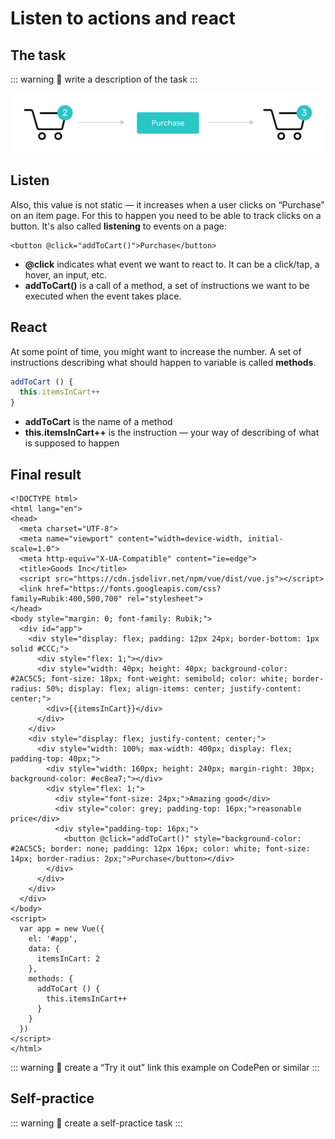 # Listen to actions and react

<!-- ## Listen & Write

Also, this value is not static. For example, it increases when a user clicks on “Purchase” on an item page. To change the data you need to apply different value to the variable. To make it possible you need to do two things:
1. Create a set of instructions describing what should happen to variable. These set are called **methods**.
2. Track clicks on a button so you can launch set of instructions. **Listeners** are responsible for tracking events. -->

## The task

::: warning 🙇‍
write a description of the task
:::

![cart](./img/img-purchase.png)

## Listen

Also, this value is not static — it increases when a user clicks on “Purchase” on an item page. For this to happen you need to be able to track clicks on a button. It's also called **listening** to events on a page:

<!-- ![listen](./img-listen.png) -->
```vue
<button @click="addToCart()">Purchase</button>
```
* **@click** indicates what event we want to react to. It can be a click/tap, a hover, an input, etc.
* **addToCart()** is a call of a method, a set of instructions we want to be executed when the event takes place. 

## React

At some point of time, you might want to increase the number. A set of instructions describing what should happen to variable is called **methods**.

<!-- ![write](./img-write.png) -->
```js
addToCart () {
  this.itemsInCart++
}
```
- **addToCart** is the name of a method
- **this.itemsInCart++** is the instruction — your way of describing of what is supposed to happen 

## Final result

```vue{26,39-41}
<!DOCTYPE html>
<html lang="en">
<head>
  <meta charset="UTF-8">
  <meta name="viewport" content="width=device-width, initial-scale=1.0">
  <meta http-equiv="X-UA-Compatible" content="ie=edge">
  <title>Goods Inc</title>
  <script src="https://cdn.jsdelivr.net/npm/vue/dist/vue.js"></script>
  <link href="https://fonts.googleapis.com/css?family=Rubik:400,500,700" rel="stylesheet">
</head>
<body style="margin: 0; font-family: Rubik;">
  <div id="app">
    <div style="display: flex; padding: 12px 24px; border-bottom: 1px solid #CCC;">
      <div style="flex: 1;"></div>
      <div style="width: 40px; height: 40px; background-color: #2AC5C5; font-size: 18px; font-weight: semibold; color: white; border-radius: 50%; display: flex; align-items: center; justify-content: center;">
        <div>{{itemsInCart}}</div>
      </div>
    </div>
    <div style="display: flex; justify-content: center;">
      <div style="width: 100%; max-width: 400px; display: flex; padding-top: 40px;">
        <div style="width: 160px; height: 240px; margin-right: 30px; background-color: #ec8ea7;"></div>
        <div style="flex: 1;">
          <div style="font-size: 24px;">Amazing good</div>
          <div style="color: grey; padding-top: 16px;">reasonable price</div>
          <div style="padding-top: 16px;">
            <button @click="addToCart()" style="background-color: #2AC5C5; border: none; padding: 12px 16px; color: white; font-size: 14px; border-radius: 2px;">Purchase</button></div>
        </div>
      </div>
    </div>
  </div>
</body>
<script>
  var app = new Vue({
    el: '#app',
    data: {
      itemsInCart: 2
    },
    methods: {
      addToCart () {
        this.itemsInCart++
      }
    }
  })
</script>
</html>
```
::: warning 🙇‍
create a “Try it out” link this example on CodePen or similar
:::

## Self-practice

::: warning 🙇‍
create a self-practice task
:::